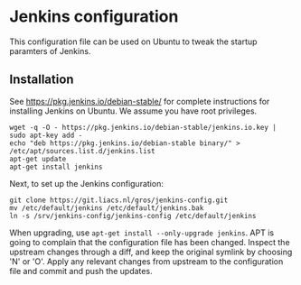 # Jenkins configuration

This configuration file can be used on Ubuntu to tweak the startup paramters of
Jenkins.

## Installation

See https://pkg.jenkins.io/debian-stable/ for complete instructions for
installing Jenkins on Ubuntu. We assume you have root privileges.

```
wget -q -O - https://pkg.jenkins.io/debian-stable/jenkins.io.key | sudo apt-key add -
echo "deb https://pkg.jenkins.io/debian-stable binary/" > /etc/apt/sources.list.d/jenkins.list
apt-get update
apt-get install jenkins
```

Next, to set up the Jenkins configuration:

```
git clone https://git.liacs.nl/gros/jenkins-config.git
mv /etc/default/jenkins /etc/default/jenkins.bak
ln -s /srv/jenkins-config/jenkins-config /etc/default/jenkins
```

When upgrading, use `apt-get install --only-upgrade jenkins`. APT is going to
complain that the configuration file has been changed. Inspect the upstream
changes through a diff, and keep the original symlink by choosing 'N' or 'O'.
Apply any relevant changes from upstream to the configuration file and commit
and push the updates.
